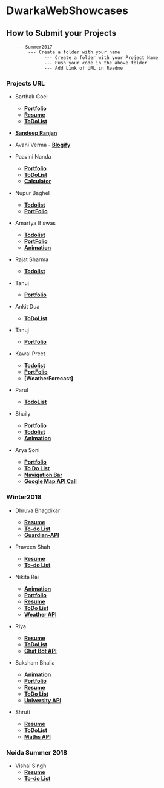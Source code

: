 # DwarkaWebShowcases

## How to Submit your Projects
       --- Summer2017
            --- Create a folder with your name 
                  --- Create a folder with your Project Name 
                  --- Push your code in the above folder
                  --- Add Link of URL in Readme 

### Projects URL
 - Sarthak Goel
    - **[Portfolio](https://practical-mcnulty-daa87a.netlify.com)**
    - **[Resume](https://nifty-kalam-55c9c2.netlify.com)**
    - **[ToDoList](https://tender-turing-5ebc3e.netlify.com)**
 - **[Sandeep Ranjan](https://github.com/srsandy/DwarkaWebShowcases/tree/master/Summer2017/Sandeep%20Ranjan/Expenso)**
 - Avani Verma 
       - **[Blogify](http://blogify-version4.bitballoon.com/)**
 - Paavini Nanda
    - **[Portfolio](http://lifeguard-runouts-78461.bitballoon.com/)**
    - **[ToDoList](http://reporter-goat-24368.bitballoon.com/)**
    - **[Calculator](http://cashier-suit-45113.bitballoon.com/)**
 - Nupur Baghel
 	  - **[Todolist](http://mercenary-cheetah-86354.bitballoon.com/)**
 	  - **[PortFolio](http://coordinator-bird-67045.bitballoon.com/)**       
       
 - Amartya Biswas
	  - **[Todolist](http://fireman-florence-78507.bitballoon.com/)**
 	  - **[PortFolio](http://advisor-complexes-28855.bitballoon.com/)**
	  - **[Animation](http://miller-alice-38748.bitballoon.com/)**
- Rajat Sharma
    - **[Todolist](http://to-do-list-by-rajat.bitballoon.com)**

 - Tanuj
	  - **[Portfolio](http://carpenter-stretchers-20738.bitballoon.com/)**


- Ankit Dua
	- **[ToDoList](http://poacher-amplitude-73481.bitballoon.com/)**

 - Tanuj
	  - **[Portfolio](http://upholsterer-beaver-25857.bitballoon.com/)**

  - Kawal Preet
	 - **[Todolist](http://printer-squadrons-26478.bitballoon.com/)**
 	 - **[PortFolio](https://story-teller-joseph-73622.bitballoon.com)** 
	 - **[WeatherForecast]**
    
- Parul
    - **[TodoList](https://sentry-porcupine-65848.bitballoon.com)**
- Shaily
    - **[Portfolio](https://http://psychiatrist-fatigues-84347.bitballoon.com)**
    - **[Todolist](http://coordinator-alcyon-88116.bitballoon.com/)**
    - **[Animation](http://speaker-hazel-32851.bitballoon.com/)**

- Arya Soni 
    - **[Portfolio](http://aryasoni-portfoliopage.bitballoon.com/)**
    - **[To Do List](http://palmist-canary-37811.bitballoon.com/)**
    - **[Navigation Bar](http://examiner-platter-35753.bitballoon.com/)**
    - **[Google Map API Call](http://organist-aaron-32126.bitballoon.com/)**


### Winter2018

- Dhruva Bhagdikar
    - **[Resume](http://dhruva.bitballoon.com)**
    - **[To-do List](http://to-do-list-dhruva.bitballoon.com)**
    - **[Guardian-API](http://guardian-api.bitballoon.com)**

- Praveen Shah
    - **[Resume](http://competent-morse-c4cea5.bitballoon.com)**
    - **[To-do List](http://upbeat-ritchie-9f6d9b.bitballoon.com)**
    
- Nikita Rai
    - **[Animation](http://modest-pasteur-ee6fff.bitballoon.com/)**
    - **[Portfolio](http://portfolio29.bitballoon.com/)**
    - **[Resume](http://resume29.bitballoon.com/#wrapper)**
    - **[ToDo List](http://todogithub.bitballoon.com/)**
    - **[Weather API](https://www.bitballoon.com/sites/weatherapigithub)**

- Riya
    - **[Resume](http://riya-resume-cb.bitballoon.com/)**
    - **[ToDoList](http://todo-list-riya.bitballoon.com/)**
    - **[Chat Bot API](http://clever-bot-riya.bitballoon.com/)**
    
- Saksham Bhalla
    - **[Animation](http://damping.bitballoon.com/)**
    - **[Portfolio](http://sakshambhalla.bitballoon.com/)**
    - **[Resume](http://sakshambhalla.bitballoon.com/resume)**
    - **[ToDo List](http://saksham-todolist.bitballoon.com/)**
    - **[University API](http://saksham-univ-finder.bitballoon.com/)**
- Shruti
    - **[Resume](http://practical-fermi-48075e.bitballoon.com/)**
    - **[ToDoList](http://quirky-wright-6cf6dd.bitballoon.com/)**
    - **[Maths API](http://hardcore-booth-38eb2e.bitballoon.com/)**

### Noida Summer 2018

- Vishal Singh
    - **[Resume](https://tmibvishal.github.io/portfolio/)**
    - **[To-do List](https://tmibvishal.github.io/todolist)**
